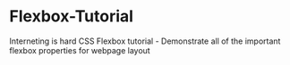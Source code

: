 # Flexbox-Tutorial

Interneting is hard CSS Flexbox tutorial - Demonstrate all of the important flexbox properties for webpage layout
